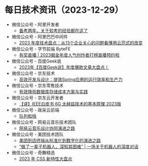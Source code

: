 # 每日技术资讯（2023-12-29）

- 微信公众号 - 阿里开发者
  - [备考两年，关于软考的经验都在这了](https://mp.weixin.qq.com/s?__biz=MzIzOTU0NTQ0MA==&mid=2247536400&idx=1&sn=20c96888e409cd6a07e17bf86cf85d5c)
- 微信公众号 - 阿里巴巴中间件
  - [2023 年度技术盘点：从13个企业关心的问题看懂用云范式的改变](https://mp.weixin.qq.com/s?__biz=MzU4NzU0MDIzOQ==&mid=2247518347&idx=1&sn=c5f68d8427ae24bb55aba00a5e14d549)
- 微信公众号 - 字节前端 ByteFE
  - [有奖直播 | 2023掘金年度人气创作者打榜直播预约啦](https://mp.weixin.qq.com/s?__biz=Mzg2ODQ1OTExOA==&mid=2247505015&idx=1&sn=6a9510e44b6f084520f7a4e2eaf525fc)
- 微信公众号 - 百度Geek说
  - [2023年【百度Geek说】年度爆款文章大盘点！](https://mp.weixin.qq.com/s?__biz=Mzg5MjU0NTI5OQ==&mid=2247575794&idx=1&sn=e5f38f45216b083952fe7902fce2862b)
- 微信公众号 - 京东技术
  - [高效开发与设计：提效Spring应用的运行效率和生产力](https://mp.weixin.qq.com/s?__biz=MzU1MzE2NzIzMg==&mid=2247493500&idx=1&sn=2e8ab692b78312adc35ef55c36b4edd7)
- 微信公众号 - 京东零售技术
  - [有效降低数据库存储成本方案与实践](https://mp.weixin.qq.com/s?__biz=MzUyMDAxMjQ3Ng==&mid=2247504577&idx=1&sn=2a0d4028eaa2a2328df306490c1ff5eb)
- 微信公众号 - 京东云开发者
  - [【译】IEEE白皮书 6G 太赫兹技术的基本原理 2023版](https://mp.weixin.qq.com/s?__biz=MzU1OTgxMTg2Nw==&mid=2247508169&idx=1&sn=817d2b909baddfec432626436ed5275a)
- 微信公众号 - 政采云前端
  - [队列和栈](https://mp.weixin.qq.com/s?__biz=Mzg3NTcwMTUzNA==&mid=2247494586&idx=1&sn=1c645560af9739c6e80b0f955b122712)
- 微信公众号 - 网易云音乐技术团队
  - [网易云音乐设计协同演进之路](https://mp.weixin.qq.com/s?__biz=MzI1NTg3NzcwNQ==&mid=2247490127&idx=1&sn=094abdfc644531502cf336f86eeafb7c)
- 微信公众号 - 美团技术团队
  - [美团到店终端从标准化到数字化的演进之路](https://mp.weixin.qq.com/s?__biz=MjM5NjQ5MTI5OA==&mid=2651776541&idx=1&sn=5d900a02defff82d26895044fae28d7b)
  - [“做了一辈子机器人，深知其困难” | 一场关于机器人的深度对话](https://mp.weixin.qq.com/s?__biz=MjM5NjQ5MTI5OA==&mid=2651776541&idx=2&sn=92a510614525f7da6f00c263b5531071)
- 微信公众号 - 奇舞精选
  - [2023 年 CSS 新特性大盘点](https://mp.weixin.qq.com/s?__biz=Mzg4MTYwMzY1Mw==&mid=2247510120&idx=1&sn=1f079425fb350205086b9a9ef136d7fd)

